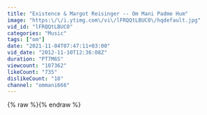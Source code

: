 ```yaml
---
title: "Existence & Margot Reisinger -- Om Mani Padme Hum"
image: "https:\/\/i.ytimg.com\/vi\/lFRQQtLBUC0\/hqdefault.jpg"
vid_id: "lFRQQtLBUC0"
categories: "Music"
tags: ["om"]
date: "2021-11-04T07:47:11+03:00"
vid_date: "2012-11-10T12:36:08Z"
duration: "PT7M6S"
viewcount: "107362"
likeCount: "735"
dislikeCount: "18"
channel: "ommani666"
---
```

{% raw %}{% endraw %}
